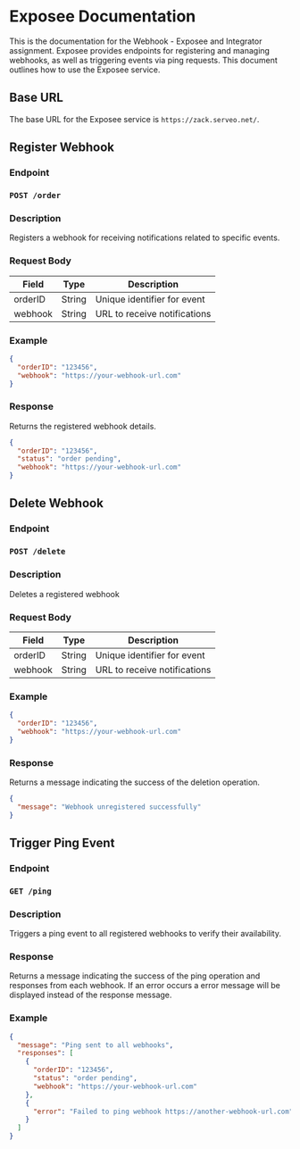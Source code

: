 # Exposee Documentation

This is the documentation for the Webhook - Exposee and Integrator assignment. Exposee provides endpoints for registering and managing webhooks, as well as triggering events via ping requests. This document outlines how to use the Exposee service.

## Base URL

The base URL for the Exposee service is `https://zack.serveo.net/`.

## Register Webhook

### Endpoint

### `POST /order`

### Description

Registers a webhook for receiving notifications related to specific events.

### Request Body

| Field    | Type   | Description                 |
|----------|--------|-----------------------------|
| orderID  | String | Unique identifier for event |
| webhook  | String | URL to receive notifications |

### Example

```json
{
  "orderID": "123456",
  "webhook": "https://your-webhook-url.com"
}
```
### Response 
Returns the registered webhook details.

```json
{
  "orderID": "123456",
  "status": "order pending",
  "webhook": "https://your-webhook-url.com"
}
```
## Delete Webhook

### Endpoint

### `POST /delete`

### Description

Deletes a registered webhook

### Request Body

| Field    | Type   | Description                 |
|----------|--------|-----------------------------|
| orderID  | String | Unique identifier for event |
| webhook  | String | URL to receive notifications |

### Example

```json
{
  "orderID": "123456",
  "webhook": "https://your-webhook-url.com"
}
```
### Response
Returns a message indicating the success of the deletion operation.

```json
{
  "message": "Webhook unregistered successfully"
}
```

## Trigger Ping Event

### Endpoint

### `GET /ping`

### Description

Triggers a ping event to all registered webhooks to verify their availability.

### Response

Returns a message indicating the success of the ping operation and responses from each webhook.
If an error occurs a error message will be displayed instead of the response message. 

### Example 
```json
{
  "message": "Ping sent to all webhooks",
  "responses": [
    {
      "orderID": "123456",
      "status": "order pending",
      "webhook": "https://your-webhook-url.com"
    },
    {
      "error": "Failed to ping webhook https://another-webhook-url.com"
    }
  ]
}
```

